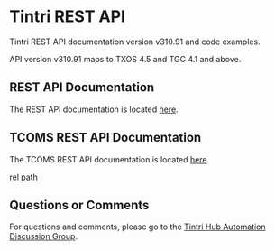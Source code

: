 # Tintri REST API #
Tintri REST API documentation version v310.91 and code examples.

API version v310.91 maps to TXOS 4.5 and TGC 4.1 and above.

## REST API Documentation ##
The REST API documentation is located [here](https://tintri.github.io/tintri-rest-api/index.html).

## TCOMS REST API Documentation ##
The TCOMS REST API documentation is located [here](https://editor.swagger.io/?url=https://raw.githubusercontent.com/apendse-tintri/tintri-rest-api/tcoms-api-changes/docs/tcoms/swagger-doc.json).

[rel path](docs/tcoms/swagger-doc.json)

## Questions or Comments ##
For questions and comments, please go to the [Tintri Hub Automation Discussion Group](http://hub.tintri.com/discussions/automation).
